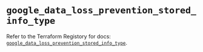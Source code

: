 # `google_data_loss_prevention_stored_info_type`

Refer to the Terraform Registory for docs: [`google_data_loss_prevention_stored_info_type`](https://registry.terraform.io/providers/hashicorp/google/5.21.0/docs/resources/data_loss_prevention_stored_info_type).

